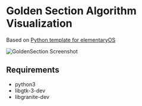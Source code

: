 # Golden Section Algorithm Visualization

Based on [Python template for elementaryOS](https://gitlab.com/brombinmirko/ElementaryPython)

![GoldenSection Screenshot](https://github.com/stsdc/goldensection/raw/master/data/com.github.stsdc.goldensection.screenshot.png)


## Requirements
- python3
- libgtk-3-dev
- libgranite-dev
